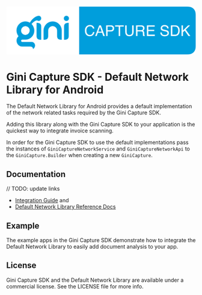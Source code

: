 ![Gini Capture SDK for Android](../logo.png)

Gini Capture SDK - Default Network Library for Android
======================================================

The Default Network Library for Android provides a default implementation of 
the network related tasks required by the Gini Capture SDK.

Adding this library along with the Gini Capture SDK to your application is the quickest way to
integrate invoice scanning.

In order for the Gini Capture SDK to use the default implementations pass the instances of 
`GiniCaptureNetworkService` and `GiniCaptureNetworkApi` to the `GiniCapture.Builder` when 
creating a new `GiniCapture`.

Documentation
-------------

// TODO: update links

* [Integration Guide](http://developer.gini.net/gini-capture-sdk-android/html/) and
* [Default Network Library Reference Docs](http://developer.gini.net/gini-capture-sdk-android/network/javadoc/index.html)

Example
-------

The example apps in the Gini Capture SDK demonstrate how to integrate the Default Network Library 
to easily add document analysis to your app.

License
-------

Gini Capture SDK and the Default Network Library are available under a commercial license.
See the LICENSE file for more info.
